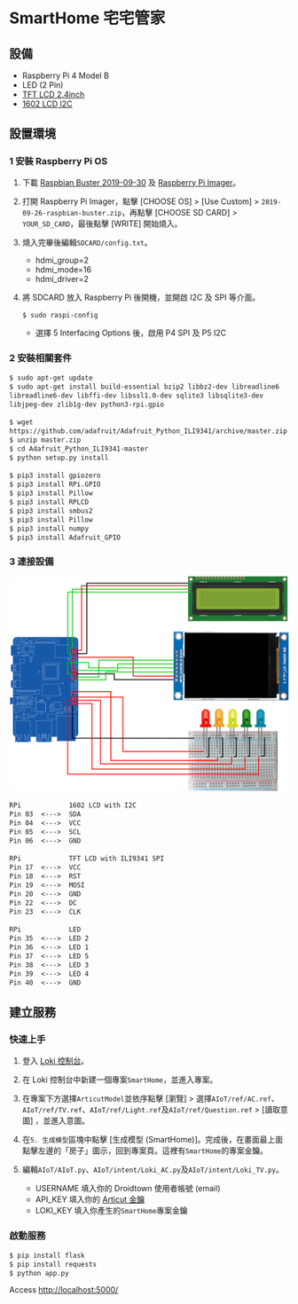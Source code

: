 # SmartHome 宅宅管家

## 設備

- Raspberry Pi 4 Model B
- LED (2 Pin)
- [TFT LCD 2.4inch](https://github.com/adafruit/Adafruit_Python_ILI9341)
- [1602 LCD I2C](https://github.com/adafruit/Adafruit_CircuitPython_RGB_Display)

## 設置環境

### 1 安裝 Raspberry Pi OS

1. 下載 [Raspbian Buster 2019-09-30](https://downloads.raspberrypi.org/raspbian/images/raspbian-2019-09-30/2019-09-26-raspbian-buster.zip) 及 [Raspberry Pi Imager](https://www.raspberrypi.org/downloads/)。

2. 打開 Raspberry Pi Imager，點擊 [CHOOSE OS] > [Use Custom] > `2019-09-26-raspbian-buster.zip`，再點擊 [CHOOSE SD CARD] > `YOUR_SD_CARD`，最後點擊 [WRITE] 開始燒入。

3. 燒入完畢後編輯`SDCARD/config.txt`。
	- hdmi_group=2
	- hdmi_mode=16
	- hdmi_driver=2
	
3. 將 SDCARD 放入 Raspberry Pi 後開機，並開啟 I2C 及 SPI 等介面。

	```
	$ sudo raspi-config
	```
	- 選擇 5 Interfacing Options 後，啟用 P4 SPI 及 P5 I2C


### 2 安裝相關套件

```
$ sudo apt-get update
$ sudo apt-get install build-essential bzip2 libbz2-dev libreadline6 libreadline6-dev libffi-dev libssl1.0-dev sqlite3 libsqlite3-dev libjpeg-dev zlib1g-dev python3-rpi.gpio

$ wget https://github.com/adafruit/Adafruit_Python_ILI9341/archive/master.zip
$ unzip master.zip
$ cd Adafruit_Python_ILI9341-master
$ python setup.py install

$ pip3 install gpiozero
$ pip3 install RPi.GPIO
$ pip3 install Pillow
$ pip3 install RPLCD
$ pip3 install smbus2
$ pip3 install Pillow
$ pip3 install numpy
$ pip3 install Adafruit_GPIO
```

### 3 連接設備

![](SmartHome.png)

```
RPi            1602 LCD with I2C
Pin 03  <--->  SDA
Pin 04  <--->  VCC
Pin 05  <--->  SCL
Pin 06  <--->  GND

RPi            TFT LCD with ILI9341 SPI
Pin 17  <--->  VCC
Pin 18  <--->  RST
Pin 19  <--->  MOSI
Pin 20  <--->  GND
Pin 22  <--->  DC
Pin 23  <--->  CLK

RPi            LED
Pin 35  <--->  LED 2
Pin 36  <--->  LED 1
Pin 37  <--->  LED 5
Pin 38  <--->  LED 3
Pin 39  <--->  LED 4
Pin 40  <--->  GND
```

## 建立服務

### 快速上手

1. 登入 [Loki 控制台](https://api.droidtown.co/loki/)。

2. 在 Loki 控制台中新建一個專案`SmartHome`，並進入專案。

3. 在專案下方選擇`ArticutModel`並依序點擊 [瀏覽] > 選擇`AIoT/ref/AC.ref`、`AIoT/ref/TV.ref`、`AIoT/ref/Light.ref`及`AIoT/ref/Question.ref` > [讀取意圖] ，並進入意圖。

4. 在`5. 生成模型`區塊中點擊 [生成模型 (SmartHome)]。完成後，在畫面最上面點擊左邊的「房子」圖示，回到專案頁。這裡有`SmartHome`的專案金鑰。

5. 編輯`AIoT/AIoT.py`、`AIoT/intent/Loki_AC.py`及`AIoT/intent/Loki_TV.py`。
	- USERNAME 填入你的 Droidtown 使用者帳號 (email)
	- API_KEY 填入你的 [Articut 金鑰](https://api.droidtown.co/member/)
	- LOKI_KEY 填入你產生的`SmartHome`專案金鑰

### 啟動服務

```
$ pip install flask
$ pip install requests
$ python app.py
```

Access [http://localhost:5000/](http://localhost:5000/)